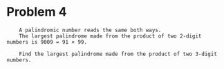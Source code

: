 # Problem 4

        A palindromic number reads the same both ways. 
        The largest palindrome made from the product of two 2-digit numbers is 9009 = 91 × 99.

        Find the largest palindrome made from the product of two 3-digit numbers.
